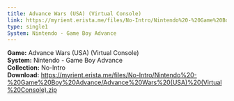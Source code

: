 ```yaml
---
title: Advance Wars (USA) (Virtual Console)
link: https://myrient.erista.me/files/No-Intro/Nintendo%20-%20Game%20Boy%20Advance/Advance%20Wars%20(USA)%20(Virtual%20Console).zip
type: single1
System: Nintendo - Game Boy Advance
---
```

<b>Game:</b> Advance Wars (USA) (Virtual Console)<br>
<b>System:</b> Nintendo - Game Boy Advance<br>
<b>Collection:</b> No-Intro<br>
<b>Download:</b> https://myrient.erista.me/files/No-Intro/Nintendo%20-%20Game%20Boy%20Advance/Advance%20Wars%20(USA)%20(Virtual%20Console).zip